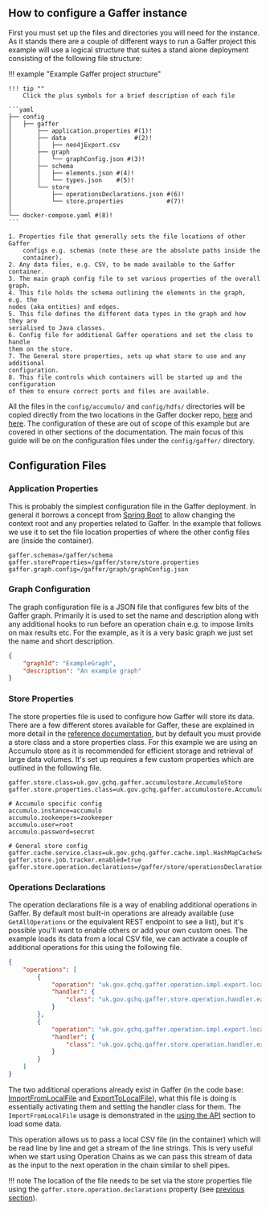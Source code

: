 ## How to configure a Gaffer instance

First you must set up the files and directories you will need for the instance. As it stands there
are a couple of different ways to run a Gaffer project this example will use a logical structure
that suites a stand alone deployment consisting of the following file structure:

!!! example "Example Gaffer project structure"

    !!! tip ""
        Click the plus symbols for a brief description of each file

    ```yaml
    ├── config
    │   ├── gaffer
    │       ├── application.properties #(1)!
    │       ├── data                   #(2)!
    │       │   ├── neo4jExport.csv
    │       ├── graph
    │       │   └── graphConfig.json #(3)!
    │       ├── schema
    │       │   ├── elements.json #(4)!
    │       │   └── types.json    #(5)!
    │       └── store
    │           ├── operationsDeclarations.json #(6)!
    │           └── store.properties            #(7)!
    │   
    └── docker-compose.yaml #(8)!
    ```

    1. Properties file that generally sets the file locations of other Gaffer
        configs e.g. schemas (note these are the absolute paths inside the
        container).
    2. Any data files, e.g. CSV, to be made available to the Gaffer container.
    3. The main graph config file to set various properties of the overall graph.
    4. This file holds the schema outlining the elements in the graph, e.g. the
    nodes (aka entities) and edges.
    5. This file defines the different data types in the graph and how they are
    serialised to Java classes.
    6. Config file for additional Gaffer operations and set the class to handle
    them on the store.
    7. The General store properties, sets up what store to use and any additional
    configuration.
    8. This file controls which containers will be started up and the configuration
    of them to ensure correct ports and files are available.

All the files in the `config/accumulo/` and `config/hdfs/` directories will be copied directly from
the two locations in the Gaffer docker repo,
[here](https://github.com/gchq/gaffer-docker/tree/develop/docker/accumulo/conf-2.0.1) and
[here](https://github.com/gchq/gaffer-docker/tree/develop/docker/hdfs/conf). The configuration of
these are out of scope of this example but are covered in other sections of the documentation. The
main focus of this guide will be on the configuration files under the `config/gaffer/` directory.

## Configuration Files

### Application Properties

This is probably the simplest configuration file in the Gaffer deployment. In general it borrows a
concept from [Spring Boot](https://docs.spring.io/spring-boot/docs/current/reference/html/application-properties.html)
to allow changing the context root and any properties related to Gaffer. In the example that follows
we use it to set the file location properties of where the other config files are (inside the
container).

```properties title="application.properties"
gaffer.schemas=/gaffer/schema
gaffer.storeProperties=/gaffer/store/store.properties
gaffer.graph.config=/gaffer/graph/graphConfig.json
```

### Graph Configuration

The graph configuration file is a JSON file that configures few bits of the Gaffer graph. Primarily
it is used to set the name and description along with any additional hooks to run before an operation
chain e.g. to impose limits on max results etc. For the example, as it is a very basic graph we just
set the name and short description.

```json title="graphConfig.json"
{
    "graphId": "ExampleGraph",
    "description": "An example graph"
}
```

### Store Properties

The store properties file is used to configure how Gaffer will store its data. There are a few
different stores available for Gaffer, these are explained in more detail in the [reference
documentation](../../administration-guide/gaffer-stores/store-guide.md), but by default you must provide a store
class and a store properties class. For this example we are using an Accumulo store as it is
recommended for efficient storage and retrieval of large data volumes. It's set up requires a few
custom properties which are outlined in the following file.

```properties title="store.properties"
gaffer.store.class=uk.gov.gchq.gaffer.accumulostore.AccumuloStore
gaffer.store.properties.class=uk.gov.gchq.gaffer.accumulostore.AccumuloProperties

# Accumulo specific config
accumulo.instance=accumulo
accumulo.zookeepers=zookeeper
accumulo.user=root
accumulo.password=secret

# General store config
gaffer.cache.service.class=uk.gov.gchq.gaffer.cache.impl.HashMapCacheService
gaffer.store.job.tracker.enabled=true
gaffer.store.operation.declarations=/gaffer/store/operationsDeclarations.json
```

### Operations Declarations

The operation declarations file is a way of enabling additional operations in Gaffer. By default
most built-in operations are already available (use `GetAllOperations` or the equivalent REST
endpoint to see a list), but it's possible you'll want to enable others or add your own custom ones.
The example loads its data from a local CSV file, we can activate a couple of additional operations
for this using the following file.

```json title="operationsDeclarations.json"
{
    "operations": [
        {
            "operation": "uk.gov.gchq.gaffer.operation.impl.export.localfile.ImportFromLocalFile",
            "handler": {
                "class": "uk.gov.gchq.gaffer.store.operation.handler.export.localfile.ImportFromLocalFileHandler"
            }
        },
        {
            "operation": "uk.gov.gchq.gaffer.operation.impl.export.localfile.ExportToLocalFile",
            "handler": {
                "class": "uk.gov.gchq.gaffer.store.operation.handler.export.localfile.ExportToLocalFileHandler"
            }
        }
    ]
}
```

The two additional operations already exist in Gaffer (in the code base:
[ImportFromLocalFile](https://github.com/gchq/Gaffer/blob/develop/core/operation/src/main/java/uk/gov/gchq/gaffer/operation/impl/export/localfile/ImportFromLocalFile.java)
and
[ExportToLocalFile](https://github.com/gchq/Gaffer/blob/develop/core/operation/src/main/java/uk/gov/gchq/gaffer/operation/impl/export/localfile/ExportToLocalFile.java)),
what this file is doing is essentially activating them and setting the handler class for them. The
`ImportFromLocalFile` usage is demonstrated in the [using the API](./using-the-api.md) section to
load some data.

This operation allows us to pass a local CSV file (in the container) which will be read line by line
and get a stream of the line strings. This is very useful when we start using Operation Chains as
we can pass this stream of data as the input to the next operation in the chain similar to shell
pipes.

!!! note
    The location of the file needs to be set via the store properties file using the
    `gaffer.store.operation.declarations` property (see [previous section](#store-properties)).
